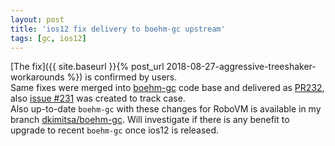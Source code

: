```yaml
---
layout: post
title: 'ios12 fix delivery to boehm-gc upstream'
tags: [gc, ios12]
---
```


[The fix]({{ site.baseurl }}{% post_url 2018-08-27-aggressive-treeshaker-workarounds %}) is confirmed by users.  
Same fixes were merged into [boehm-gc](https://github.com/dkimitsa/bdwgc) code base and delivered as [PR232](https://github.com/ivmai/bdwgc/pull/232), also [issue #231](https://github.com/ivmai/bdwgc/issues/231) was created to track case.  
Also up-to-date `boehm-gc` with these changes for RoboVM is available in my branch [dkimitsa/boehm-gc](https://github.com/dkimitsa/bdwgc). Will investigate if there is any benefit to upgrade to recent `boehm-gc` once ios12 is released.
